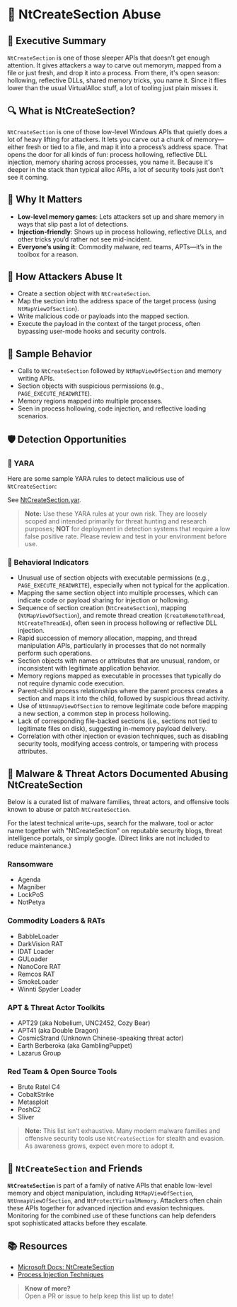 # 🧩 NtCreateSection Abuse

## 🚀 Executive Summary

`NtCreateSection` is one of those sleeper APIs that doesn’t get enough attention. It gives attackers a way to carve out memorym, mapped from a file or just fresh, and drop it into a process. From there, it's open season: hollowing, reflective DLLs, shared memory tricks, you name it. Since it flies lower than the usual VirtualAlloc stuff, a lot of tooling just plain misses it.

## 🔍 What is NtCreateSection?

`NtCreateSection` is one of those low-level Windows APIs that quietly does a lot of heavy lifting for attackers. It lets you carve out a chunk of memory—either fresh or tied to a file, and map it into a process’s address space. That opens the door for all kinds of fun: process hollowing, reflective DLL injection, memory sharing across processes, you name it. Because it's deeper in the stack than typical alloc APIs, a lot of security tools just don’t see it coming.

## 🚩 Why It Matters

 - **Low-level memory games**: Lets attackers set up and share memory in ways that slip past a lot of detections.
 - **Injection-friendly**: Shows up in process hollowing, reflective DLLs, and other tricks you’d rather not see mid-incident.
 - **Everyone’s using it**: Commodity malware, red teams, APTs—it’s in the toolbox for a reason.

## 🧬 How Attackers Abuse It

- Create a section object with `NtCreateSection`.
- Map the section into the address space of the target process (using `NtMapViewOfSection`).
- Write malicious code or payloads into the mapped section.
- Execute the payload in the context of the target process, often bypassing user-mode hooks and security controls.

## 🧵 Sample Behavior

- Calls to `NtCreateSection` followed by `NtMapViewOfSection` and memory writing APIs.
- Section objects with suspicious permissions (e.g., `PAGE_EXECUTE_READWRITE`).
- Memory regions mapped into multiple processes.
- Seen in process hollowing, code injection, and reflective loading scenarios.

## 🛡️ Detection Opportunities

### 🔹 YARA

Here are some sample YARA rules to detect malicious use of `NtCreateSection`: 

See [NtCreateSection.yar](./NtCreateSection.yar).

> **Note:** Use these YARA rules at your own risk. They are loosely scoped and intended primarily for threat hunting and research purposes; **NOT** for deployment in detection systems that require a low false positive rate. Please review and test in your environment before use.

### 🔹 Behavioral Indicators

- Unusual use of section objects with executable permissions (e.g., `PAGE_EXECUTE_READWRITE`), especially when not typical for the application.
- Mapping the same section object into multiple processes, which can indicate code or payload sharing for injection or hollowing.
- Sequence of section creation (`NtCreateSection`), mapping (`NtMapViewOfSection`), and remote thread creation (`CreateRemoteThread`, `NtCreateThreadEx`), often seen in process hollowing or reflective DLL injection.
- Rapid succession of memory allocation, mapping, and thread manipulation APIs, particularly in processes that do not normally perform such operations.
- Section objects with names or attributes that are unusual, random, or inconsistent with legitimate application behavior.
- Memory regions mapped as executable in processes that typically do not require dynamic code execution.
- Parent-child process relationships where the parent process creates a section and maps it into the child, followed by suspicious thread activity.
- Use of `NtUnmapViewOfSection` to remove legitimate code before mapping a new section, a common step in process hollowing.
- Lack of corresponding file-backed sections (i.e., sections not tied to legitimate files on disk), suggesting in-memory payload delivery.
- Correlation with other injection or evasion techniques, such as disabling security tools, modifying access controls, or tampering with process attributes.

## 🦠 Malware & Threat Actors Documented Abusing NtCreateSection

Below is a curated list of malware families, threat actors, and offensive tools known to abuse or patch `NtCreateSection`.  

For the latest technical write-ups, search for the malware, tool or actor name together with "NtCreateSection" on reputable security blogs, threat intelligence portals, or simply google. (Direct links are not included to reduce maintenance.)

### **Ransomware**
- Agenda
- Magniber
- LockPoS
- NotPetya

### **Commodity Loaders & RATs**
 - BabbleLoader
 - DarkVision RAT
 - IDAT Loader
 - GULoader
 - NanoCore RAT
 - Remcos RAT
 - SmokeLoader
 - Winnti Spyder Loader

### **APT & Threat Actor Toolkits**
 - APT29 (aka Nobelium, UNC2452, Cozy Bear)
 - APT41 (aka Double Dragon)
 - CosmicStrand (Unknown Chinese-speaking threat actor)
 - Earth Berberoka (aka GamblingPuppet)
 - Lazarus Group 

### **Red Team & Open Source Tools**
 - Brute Ratel C4
 - CobaltStrike
 - Metasploit
 - PoshC2
 - Sliver

> **Note:** This list isn’t exhaustive. Many modern malware families and offensive security tools use `NtCreateSection` for stealth and evasion. As awareness grows, expect even more to adopt it.

## 🧵 `NtCreateSection` and Friends

**`NtCreateSection`** is part of a family of native APIs that enable low-level memory and object manipulation, including `NtMapViewOfSection`, `NtUnmapViewOfSection`, and `NtProtectVirtualMemory`. Attackers often chain these APIs together for advanced injection and evasion techniques. Monitoring for the combined use of these functions can help defenders spot sophisticated attacks before they escalate.

## 📚 Resources

- [Microsoft Docs: NtCreateSection](https://learn.microsoft.com/en-us/windows/win32/api/winnt/nf-winnt-ntcreatesection)
- [Process Injection Techniques](https://attack.mitre.org/techniques/T1055/)

> **Know of more?**  
> Open a PR or issue to help keep this list up to date!